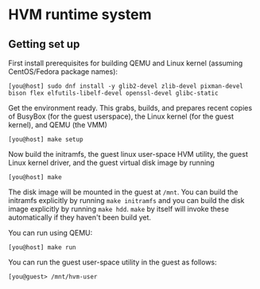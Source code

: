 # HVM runtime system

## Getting set up

First install prerequisites for building QEMU and Linux kernel (assuming CentOS/Fedora package names):

```Shell
[you@host] sudo dnf install -y glib2-devel zlib-devel pixman-devel bison flex elfutils-libelf-devel openssl-devel glibc-static
```

Get the environment ready. This grabs, builds, and prepares recent copies of
BusyBox (for the guest userspace), the Linux kernel (for the guest kernel), and QEMU (the VMM)

```Shell
[you@host] make setup
```

Now build the initramfs, the guest linux user-space HVM utility, the
guest Linux kernel driver, and the guest virtual disk image by running


```Shell
[you@host] make 
```

The disk image will be mounted in the guest at `/mnt`. You can
build the initramfs explicitly by running `make initramfs` and you can build 
the disk image explicitly by running `make hdd`. `make` by itself will
invoke these automatically if they haven't been build yet.


You can run using QEMU:

```Shell
[you@host] make run
```

You can run the guest user-space utility in the guest as follows:

```Shell
[you@guest> /mnt/hvm-user
```
